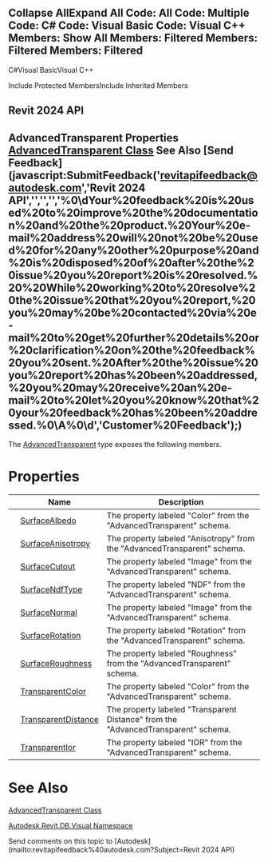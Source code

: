﻿

Collapse AllExpand All Code: All Code: Multiple Code: C# Code: Visual Basic Code: Visual C++  Members: Show All Members: Filtered Members: Filtered Members: Filtered   
---  
  
C#Visual BasicVisual C++

Include Protected MembersInclude Inherited Members

Revit 2024 API  
---  
AdvancedTransparent Properties  
[AdvancedTransparent Class](123a1d0d-0c2f-b510-fe5e-e4db5f247f27.md) See Also [Send Feedback](javascript:SubmitFeedback\('revitapifeedback@autodesk.com','Revit 2024 API','','','','%0\\dYour%20feedback%20is%20used%20to%20improve%20the%20documentation%20and%20the%20product.%20Your%20e-mail%20address%20will%20not%20be%20used%20for%20any%20other%20purpose%20and%20is%20disposed%20of%20after%20the%20issue%20you%20report%20is%20resolved.%20%20While%20working%20to%20resolve%20the%20issue%20that%20you%20report,%20you%20may%20be%20contacted%20via%20e-mail%20to%20get%20further%20details%20or%20clarification%20on%20the%20feedback%20you%20sent.%20After%20the%20issue%20you%20report%20has%20been%20addressed,%20you%20may%20receive%20an%20e-mail%20to%20let%20you%20know%20that%20your%20feedback%20has%20been%20addressed.%0\\A%0\\d','Customer%20Feedback'\);)  
---  
  
The [AdvancedTransparent](123a1d0d-0c2f-b510-fe5e-e4db5f247f27.md) type exposes the following members.

# Properties

|  | Name | Description |
| --- | --- | --- |
|  | [SurfaceAlbedo](8a857208-f65c-10c7-afbc-9ea1ec2d1f24.md) | The property labeled "Color" from the "AdvancedTransparent" schema. |
|  | [SurfaceAnisotropy](0b9c02f6-687b-648d-dc75-65e899411c51.md) | The property labeled "Anisotropy" from the "AdvancedTransparent" schema. |
|  | [SurfaceCutout](14df5d06-637a-abff-495f-9a5563686fcd.md) | The property labeled "Image" from the "AdvancedTransparent" schema. |
|  | [SurfaceNdfType](431eef57-2346-9a75-5167-c47146b862ad.md) | The property labeled "NDF" from the "AdvancedTransparent" schema. |
|  | [SurfaceNormal](99625313-45eb-6134-937e-3f0f2906dfe3.md) | The property labeled "Image" from the "AdvancedTransparent" schema. |
|  | [SurfaceRotation](3a1b6772-e7e6-78e0-91e2-63b578733413.md) | The property labeled "Rotation" from the "AdvancedTransparent" schema. |
|  | [SurfaceRoughness](40c1fa72-3e49-4984-dabc-fe57f620e90b.md) | The property labeled "Roughness" from the "AdvancedTransparent" schema. |
|  | [TransparentColor](ad5100c6-b5e3-bbd9-e4ac-9e0601a89e25.md) | The property labeled "Color" from the "AdvancedTransparent" schema. |
|  | [TransparentDistance](972864f0-28cb-ad77-4271-fe53414d99c3.md) | The property labeled "Transparent Distance" from the "AdvancedTransparent" schema. |
|  | [TransparentIor](df44da08-e413-37d9-f26f-f88207074cdf.md) | The property labeled "IOR" from the "AdvancedTransparent" schema. |
  
# See Also

[AdvancedTransparent Class](123a1d0d-0c2f-b510-fe5e-e4db5f247f27.md)

[Autodesk.Revit.DB.Visual Namespace](f5a10581-6ac2-be19-0e32-f87d05bc8b83.md)

Send comments on this topic to [Autodesk](mailto:revitapifeedback%40autodesk.com?Subject=Revit 2024 API)